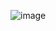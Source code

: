 ![image](https://user-images.githubusercontent.com/96529109/212528982-f62045f4-9e9f-404b-a75c-436107dbfe5f.png)

